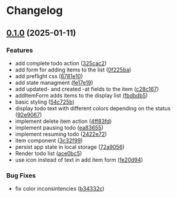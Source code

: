 # Changelog

## [0.1.0](https://github.com/shoshta73/hub/compare/v0.0.0...v0.1.0) (2025-01-11)

### Features

* add complete todo action ([325cac2](https://github.com/shoshta73/hub/commit/325cac2cabb75c4a5a76bcb047a0832e8cb2c17f))
* add form for adding items to the list ([0f225ba](https://github.com/shoshta73/hub/commit/0f225ba053ea9dc587e495f5064d53db104af202))
* add preflight css ([6781e10](https://github.com/shoshta73/hub/commit/6781e10fbf4883ca6db988d0f2109c85b6427f1e))
* add state managment ([fe17e19](https://github.com/shoshta73/hub/commit/fe17e1974c1982687f265de521b1d1aa39ce28c7))
* add updated- and created -at fields to the item ([c28c167](https://github.com/shoshta73/hub/commit/c28c16722ea174cabeb503648cbc79b006ce355f))
* addItemForm adds items to the display list ([fbdbdb5](https://github.com/shoshta73/hub/commit/fbdbdb5727e09f3c996a5a32a977f9d8cba0f9af))
* basic styling ([54c725b](https://github.com/shoshta73/hub/commit/54c725bfe657298077552cd9f3383b9bb40b9dd6))
* display todo text with different colors depending on the status ([92e9067](https://github.com/shoshta73/hub/commit/92e90675a78a9ded07251c7556528e4590c28ab8))
* implement delete item action ([4ff83fd](https://github.com/shoshta73/hub/commit/4ff83fd1aa90c501521d63338a5747f5b6252ac4))
* implement pausing todo ([ea83655](https://github.com/shoshta73/hub/commit/ea83655959800656a0535c2e91f790e679e19c9b))
* implement resuming todo ([2422e72](https://github.com/shoshta73/hub/commit/2422e72d44eb962b5f04b40f2b1396a237ddead2))
* item component ([3c32f99](https://github.com/shoshta73/hub/commit/3c32f99fadc45710f4b93d5558b18d66309a8bbd))
* persist app state in local storage ([72a9056](https://github.com/shoshta73/hub/commit/72a9056c4b196280010190aa82cd93cc841c653e))
* Render todo list ([ace0bc5](https://github.com/shoshta73/hub/commit/ace0bc58cfdf32dfb680efec2deb9edb644c616d))
* use icon instead of text in add item form ([fe20d94](https://github.com/shoshta73/hub/commit/fe20d94227c61f67101ff36b31cc1f74a569a680))

### Bug Fixes

* fix color inconsintencies ([b34332c](https://github.com/shoshta73/hub/commit/b34332c9d33fbb6f4c4bdc0811e6b3e049fb38c3))
